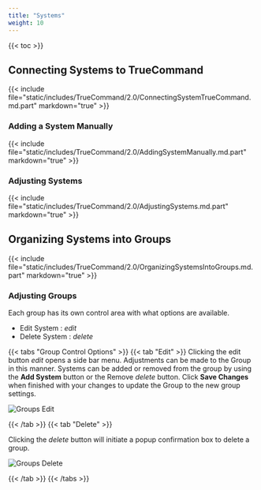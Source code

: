```yaml
---
title: "Systems"
weight: 10
---
```


{{< toc >}}

## Connecting Systems to TrueCommand

{{< include file="static/includes/TrueCommand/2.0/ConnectingSystemTrueCommand.md.part" markdown="true" >}}


### Adding a System Manually

{{< include file="static/includes/TrueCommand/2.0/AddingSystemManually.md.part" markdown="true" >}}


### Adjusting Systems

{{< include file="static/includes/TrueCommand/2.0/AdjustingSystems.md.part" markdown="true" >}}


## Organizing Systems into Groups

{{< include file="static/includes/TrueCommand/2.0/OrganizingSystemsIntoGroups.md.part" markdown="true" >}}


### Adjusting Groups

Each group has its own control area with what options are available.

+ Edit System : <i class="material-icons" aria-hidden="true" title="Configure">edit</i>
+ Delete System : <i class="material-icons" aria-hidden="true" title="Delete">delete</i>

{{< tabs "Group Control Options" >}}
{{< tab "Edit" >}}
Clicking the edit button <i class="material-icons" aria-hidden="true" title="Configure">edit</i> opens a side bar menu.  Adjustments can be made to the Group in this manner.  Systems can be added or removed from the group by using the **Add System** button or the Remove <i class="material-icons" aria-hidden="true" title="Delete">delete</i> button.  Click **Save Changes** when finished with your changes to update the Group to the new group settings.

![Groups Edit](/images/TrueCommand/2.0/SystemsGroupsEditGroup.png "Groups Edit")

{{< /tab >}}
{{< tab "Delete" >}}

Clicking the <i class="material-icons" aria-hidden="true" title="Delete">delete</i> button will initiate a popup confirmation box to delete a group. 

![Groups Delete](/images/TrueCommand/2.0/SystemsGroupsDeleteGroup.png "Group Delete")

{{< /tab >}}
{{< /tabs >}}









